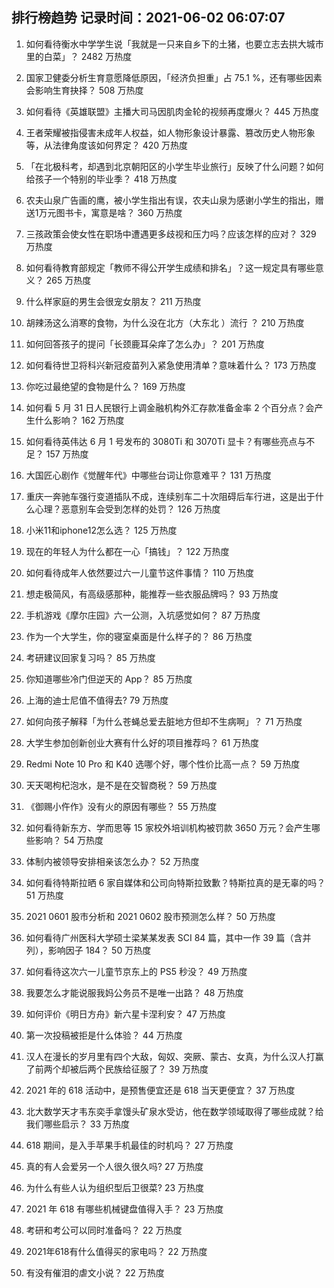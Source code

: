 
## 排行榜趋势 记录时间：2021-06-02 06:07:07
  
  1. 如何看待衡水中学学生说「我就是一只来自乡下的土猪，也要立志去拱大城市里的白菜」？ 2482 万热度
    
  2. 国家卫健委分析生育意愿降低原因，「经济负担重」占 75.1 %，还有哪些因素会影响生育抉择？ 508 万热度
    
  3. 如何看待《英雄联盟》主播大司马因肌肉金轮的视频再度爆火？ 445 万热度
    
  4. 王者荣耀被指侵害未成年人权益，如人物形象设计暴露、篡改历史人物形象等，从法律角度该如何界定？ 420 万热度
    
  5. 「在北极科考，却遇到北京朝阳区的小学生毕业旅行」反映了什么问题？如何给孩子一个特别的毕业季？ 418 万热度
    
  6. 农夫山泉广告画的鹰，被小学生指出有误，农夫山泉为感谢小学生的指出，赠送1万元图书卡，寓意是啥？ 360 万热度
    
  7. 三孩政策会使女性在职场中遭遇更多歧视和压力吗？应该怎样的应对？ 329 万热度
    
  8. 如何看待教育部规定「教师不得公开学生成绩和排名」？这一规定具有哪些意义？ 265 万热度
    
  9. 什么样家庭的男生会很宠女朋友？ 211 万热度
    
  10. 胡辣汤这么消寒的食物，为什么没在北方（大东北 ）流行 ？ 210 万热度
    
  11. 如何回答孩子的提问「长颈鹿耳朵痒了怎么办」？ 201 万热度
    
  12. 如何看待世卫将科兴新冠疫苗列入紧急使用清单？意味着什么？ 173 万热度
    
  13. 你吃过最绝望的食物是什么？ 169 万热度
    
  14. 如何看 5 月 31 日人民银行上调金融机构外汇存款准备金率 2 个百分点？会产生什么影响？ 162 万热度
    
  15. 如何看待英伟达 6 月 1 号发布的 3080Ti 和 3070Ti 显卡？有哪些亮点与不足？ 157 万热度
    
  16. 大国匠心剧作《觉醒年代》中哪些台词让你意难平？ 131 万热度
    
  17. 重庆一奔驰车强行变道插队不成，连续别车二十次阻碍后车行进，这是出于什么心理？恶意别车会受到怎样的处罚？ 126 万热度
    
  18. 小米11和iphone12怎么选？ 125 万热度
    
  19. 现在的年轻人为什么都在一心「搞钱」？ 122 万热度
    
  20. 如何看待成年人依然要过六一儿童节这件事情？ 110 万热度
    
  21. 想走极简风，有高级感那种，能推荐一些衣服品牌吗？ 93 万热度
    
  22. 手机游戏《摩尔庄园》六一公测，入坑感觉如何？ 87 万热度
    
  23. 作为一个大学生，你的寝室桌面是什么样子的？ 86 万热度
    
  24. 考研建议回家复习吗？ 85 万热度
    
  25. 你知道哪些冷门但逆天的 App？ 85 万热度
    
  26. 上海的迪士尼值不值得去? 79 万热度
    
  27. 如何向孩子解释「为什么苍蝇总爱去脏地方但却不生病啊」？ 71 万热度
    
  28. 大学生参加创新创业大赛有什么好的项目推荐吗？ 61 万热度
    
  29. Redmi Note 10 Pro 和 K40 选哪个好，哪个性价比高一点？ 59 万热度
    
  30. 天天喝枸杞泡水，是不是在交智商税？ 59 万热度
    
  31. 《御赐小仵作》没有火的原因有哪些？ 55 万热度
    
  32. 如何看待新东方、学而思等 15 家校外培训机构被罚款 3650 万元？会产生哪些影响？ 54 万热度
    
  33. 体制内被领导安排相亲该怎么办？ 52 万热度
    
  34. 如何看待特斯拉晒 6 家自媒体和公司向特斯拉致歉？特斯拉真的是无辜的吗？ 51 万热度
    
  35. 2021 0601 股市分析和 2021 0602 股市预测怎么样？ 50 万热度
    
  36. 如何看待广州医科大学硕士梁某某发表 SCI 84 篇，其中一作 39 篇（含并列），影响因子 184？ 50 万热度
    
  37. 如何看待这次六一儿童节京东上的 PS5 秒没？ 49 万热度
    
  38. 我要怎么才能说服我妈公务员不是唯一出路？ 48 万热度
    
  39. 如何评价《明日方舟》新六星卡涅利安？ 47 万热度
    
  40. 第一次投稿被拒是什么体验？ 44 万热度
    
  41. 汉人在漫长的岁月里有四个大敌，匈奴、突厥、蒙古、女真，为什么汉人打赢了前两个却被后两个民族给征服了？ 39 万热度
    
  42. 2021 年的 618 活动中，是预售便宜还是 618 当天更便宜？ 37 万热度
    
  43. 北大数学天才韦东奕手拿馒头矿泉水受访，他在数学领域取得了哪些成就？给我们哪些启示？ 33 万热度
    
  44. 618 期间，是入手苹果手机最佳的时机吗？ 27 万热度
    
  45. 真的有人会爱另一个人很久很久吗? 27 万热度
    
  46. 为什么有些人认为组织型后卫很菜? 23 万热度
    
  47. 2021 年 618 有哪些机械键盘值得入手？ 23 万热度
    
  48. 考研和考公可以同时准备吗？ 22 万热度
    
  49. 2021年618有什么值得买的家电吗？ 22 万热度
    
  50. 有没有催泪的虐文小说？ 22 万热度
    
